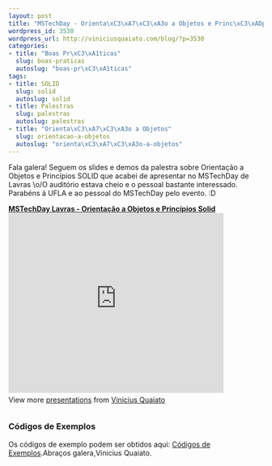 ```yaml
--- 
layout: post
title: "MSTechDay - Orienta\xC3\xA7\xC3\xA3o a Objetos e Princ\xC3\xADpios SOLID slides e demos"
wordpress_id: 3530
wordpress_url: http://viniciusquaiato.com/blog/?p=3530
categories: 
- title: "Boas Pr\xC3\xA1ticas"
  slug: boas-praticas
  autoslug: "boas-pr\xC3\xA1ticas"
tags: 
- title: SOLID
  slug: solid
  autoslug: solid
- title: Palestras
  slug: palestras
  autoslug: palestras
- title: "Orienta\xC3\xA7\xC3\xA3o a Objetos"
  slug: orientacao-a-objetos
  autoslug: "orienta\xC3\xA7\xC3\xA3o-a-objetos"
---
```

Fala galera! Seguem os slides e demos da palestra sobre Orientação a Objetos e Princípios SOLID que acabei de apresentar no MSTechDay de Lavras \o/O auditório estava cheio e o pessoal bastante interessado. Parabéns ä UFLA e ao pessoal do MSTechDay pelo evento. :D<div style="width:425px" id="__ss_8134844"> **[MSTechDay Lavras - Orientação a Objetos e Princípios Solid](http://www.slideshare.net/viniciusquaiato/mstechday-lavras-orientao-a-objetos-e-princpios-solid "MSTechDay Lavras - Orientação a Objetos e Princípios Solid")** <iframe src="http://www.slideshare.net/slideshow/embed_code/8134844" width="425" height="355" frameborder="0" marginwidth="0" marginheight="0" scrolling="no"></iframe> <div style="padding:5px 0 12px"> View more [presentations](http://www.slideshare.net/) from [Vinicius Quaiato](http://www.slideshare.net/viniciusquaiato) </div> </div>

### Códigos de Exemplos
Os códigos de exemplo podem ser obtidos aqui: [Códigos de Exemplos](http://viniciusquaiato.com/files/codesamples/mstechday/orientacaoaobjetos.zip).Abraços galera,Vinicius Quaiato.
